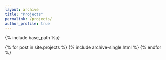 ```yaml
---
layout: archive
title: "Projects"
permalink: /projects/
author_profile: true
---
```


{% include base_path %a}

{% for post in site.projects %}
  {% include archive-single.html %}
{% endfor %}
